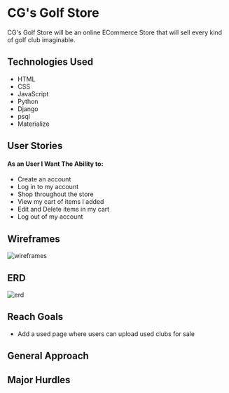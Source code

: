 # CG's Golf Store
CG's Golf Store will be an online ECommerce Store that will sell every kind of golf club imaginable. 

## Technologies Used
- HTML
- CSS
- JavaScript
- Python
- Django
- psql
- Materialize

## User Stories
#### As an User I Want The Ability to:
- Create an account
- Log in to my account
- Shop throughout the store
- View my cart of items I added
- Edit and Delete items in my cart
- Log out of my account


## Wireframes
![wireframes](./capstone-project//main_app/images/Wireframes-ECOMM.png)

## ERD
![erd](./capstone-project/main_app/images/ERD-ECOMM.png)

## Reach Goals
- Add a used page where users can upload used clubs for sale

## General Approach

## Major Hurdles